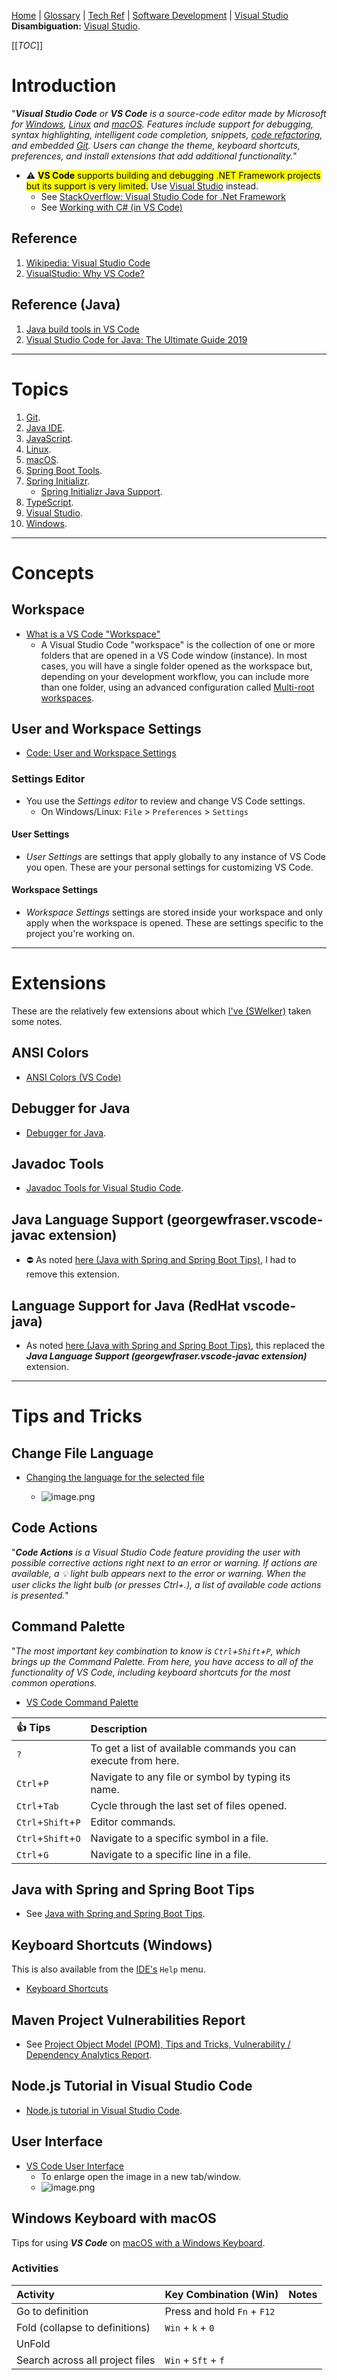 [Home](/Slalom-LLC/Slalom-Consulting) | [Glossary](/Glossary) | [Tech Ref](/Tech-Ref) | [Software Development](/Tech-Ref/Software-Development) | [Visual Studio](/Tech-Ref/Microsoft/Visual-Studio)
**Disambiguation:** [Visual Studio](/Tech-Ref/Microsoft/Visual-Studio).

[[_TOC_]]

# Introduction
"_***Visual Studio Code*** or ***VS Code*** is a source-code editor made by Microsoft for [Windows](/Tech-Ref/Microsoft/Microsoft-Windows), [Linux](/Tech-Ref/Linux) and [macOS](/Tech-Ref/Apple-Inc/Mac-\(Macintosh\)/macOS). Features include support for debugging, syntax highlighting, intelligent code completion, snippets, [code refactoring](/Tech-Ref/Software-Development/Code-Refactoring), and embedded [Git](/Tech-Ref/Software-Development/DevOps-\(Development-and-IT-Operations\)/Git). Users can change the theme, keyboard shortcuts, preferences, and install extensions that add additional functionality._"

   - :warning: <mark>**VS Code** supports building and debugging .NET Framework projects but its support is very limited.</mark> Use [Visual Studio](/Tech-Ref/Microsoft/Visual-Studio) instead.
      - See [StackOverflow: Visual Studio Code for .Net Framework](https://stackoverflow.com/a/49824895/418950)
      - See [Working with C# (in VS Code)](https://code.visualstudio.com/docs/languages/csharp)

## Reference
1. [Wikipedia: Visual Studio Code](https://en.wikipedia.org/wiki/Visual_Studio_Code)
1. [VisualStudio: Why VS Code?](https://code.visualstudio.com/docs/editor/whyvscode)

## Reference (Java)
1. [Java build tools in VS Code](https://code.visualstudio.com/docs/java/java-build)
1. [Visual Studio Code for Java: The Ultimate Guide 2019](https://medium.com/@brunoborges/visual-studio-code-for-java-the-ultimate-guide-2019-8de7d2b59902)

---
# Topics
1. [Git](/Tech-Ref/Software-Development/DevOps-\(Development-and-IT-Operations\)/Git).
1. [Java IDE](/Tech-Ref/Software-Development/Java/Java-IDE).
1. [JavaScript](/Tech-Ref/Software-Development/JavaScript).
1. [Linux](/Tech-Ref/Linux).
1. [macOS](/Tech-Ref/Apple-Inc/Mac-\(Macintosh\)/macOS).
1. [Spring Boot Tools](/Tech-Ref/Software-Development/Java/Java-Platform-Editions/Jakarta-EE-\(Enterprise-Edition\)/Spring-Framework/Spring-Boot/Spring-Boot-Tools).
1. [Spring Initializr](/Tech-Ref/Software-Development/Java/Java-Platform-Editions/Jakarta-EE-\(Enterprise-Edition\)/Spring-Framework/Spring-Boot/Spring-Initializr).
   - [Spring Initializr Java Support](/Tech-Ref/Microsoft/Visual-Studio/VS-Code-\(Visual-Studio-Code\)/Spring-Initializr-Java-Support).
1. [TypeScript](/Tech-Ref/Software-Development/TypeScript).
1. [Visual Studio](/Tech-Ref/Microsoft/Visual-Studio).
1. [Windows](/Tech-Ref/Microsoft/Microsoft-Windows).

---
# Concepts

## Workspace
- [What is a VS Code "Workspace"](https://code.visualstudio.com/docs/editor/workspaces)
   - A Visual Studio Code "workspace" is the collection of one or more folders that are opened in a VS Code window (instance). In most cases, you will have a single folder opened as the workspace but, depending on your development workflow, you can include more than one folder, using an advanced configuration called [Multi-root workspaces](https://code.visualstudio.com/docs/editor/workspaces#_multiroot-workspaces).

## User and Workspace Settings
- [Code: User and Workspace Settings](https://code.visualstudio.com/docs/getstarted/settings)

### Settings Editor
- You use the _Settings editor_ to review and change VS Code settings.
   - On Windows/Linux: `File` > `Preferences` > `Settings`

#### User Settings 
- _User Settings_ are settings that apply globally to any instance of VS Code you open. These are your personal settings for customizing VS Code.

#### Workspace Settings
- _Workspace Settings_ settings are stored inside your workspace and only apply when the workspace is opened. These are settings specific to the project you're working on.

---
# Extensions
These are the relatively few extensions about which [I've (SWelker)](/Individuals/Scott-Welker) taken some notes.

## ANSI Colors
- [ANSI Colors (VS Code)](/Tech-Ref/Microsoft/Visual-Studio/VS-Code-\(Visual-Studio-Code\)/ANSI-Colors-\(VS-Code\))

## Debugger for Java
- [Debugger for Java](/Tech-Ref/Microsoft/Visual-Studio/VS-Code-\(Visual-Studio-Code\)/Debugger-for-Java).

## Javadoc Tools
- [Javadoc Tools for Visual Studio Code](/Tech-Ref/Microsoft/Visual-Studio/VS-Code-\(Visual-Studio-Code\)/Javadoc-Tools-for-Visual-Studio-Code).

## Java Language Support (georgewfraser.vscode-javac extension)
- :no_entry: As noted  [here (Java with Spring and Spring Boot Tips)](/Tech-Ref/Microsoft/Visual-Studio/VS-Code-\(Visual-Studio-Code\)/VS-Code-Java-with-Spring-and-Spring-Boot-Tips#uninstall-georgewfraser.vscode-javac-extension), I had to remove this extension.

## Language Support for Java (RedHat vscode-java)
- As noted  [here (Java with Spring and Spring Boot Tips)](/Tech-Ref/Microsoft/Visual-Studio/VS-Code-\(Visual-Studio-Code\)/VS-Code-Java-with-Spring-and-Spring-Boot-Tips#install%2Fre-install-redhat-vscode-java), this replaced the ***Java Language Support (georgewfraser.vscode-javac extension)*** extension.

---
# Tips and Tricks

## Change File Language
- [Changing the language for the selected file](https://code.visualstudio.com/docs/languages/overview#_changing-the-language-for-the-selected-file)

   - ![image.png](/.attachments/image-5b628db9-c32e-47fb-bb35-198228cc967c.png)

## Code Actions
"_***Code Actions*** is a Visual Studio Code feature providing the user with possible corrective actions right next to an error or warning. If actions are available, a :bulb: light bulb appears next to the error or warning. When the user clicks the light bulb (or presses Ctrl+.), a list of available code actions is presented._"

## Command Palette
"_The most important key combination to know is `Ctrl`+`Shift`+`P`, which brings up the Command Palette. From here, you have access to all of the functionality of VS Code, including keyboard shortcuts for the most common operations._
- [VS Code Command Palette](https://code.visualstudio.com/docs/getstarted/userinterface#_command-palette)

|:+1: Tips | Description |
|:-|:-|
| `?` | To get a list of available commands you can execute from here. |
| `Ctrl`+`P` | Navigate to any file or symbol by typing its name. |
| `Ctrl`+`Tab` | Cycle through the last set of files opened. |
| `Ctrl`+`Shift`+`P` | Editor commands. |
| `Ctrl`+`Shift`+`O` | Navigate to a specific symbol in a file. |
| `Ctrl`+`G` | Navigate to a specific line in a file. |

## Java with Spring and Spring Boot Tips
- See [Java with Spring and Spring Boot Tips](/Tech-Ref/Microsoft/Visual-Studio/VS-Code-\(Visual-Studio-Code\)/VS-Code-Java-with-Spring-and-Spring-Boot-Tips).

## Keyboard Shortcuts (Windows)
This is also available from the [IDE's](/Tech-Ref/Software-Development/IDE-\(Integrated-Development-Environment\)) `Help` menu.
- [Keyboard Shortcuts ](https://code.visualstudio.com/shortcuts/keyboard-shortcuts-windows.pdf)

## Maven Project Vulnerabilities Report
- See [Project Object Model (POM), Tips and Tricks, Vulnerability / Dependency Analytics Report](/Tech-Ref/Apache-Software-Foundation/Apache-Maven/POM-\(Project-Object-Model\)#vulnerability-%2F-dependency-analytics-report-(vs-code)).

## Node.js Tutorial in Visual Studio Code
- [Node.js tutorial in Visual Studio Code](https://code.visualstudio.com/docs/nodejs/nodejs-tutorial).

## User Interface
- [VS Code User Interface](https://code.visualstudio.com/docs/getstarted/userinterface)
   - To enlarge open the image in a new tab/window.
   - ![image.png](/.attachments/image-78308800-143a-42ee-95d2-b595149487a5.png)

## Windows Keyboard with macOS
Tips for using ***VS Code*** on [macOS with a Windows Keyboard](/Tech-Ref/Apple-Inc/Mac-\(Macintosh\)/macOS#windows-keyboard).

### Activities
| Activity | Key Combination (Win) | Notes |
|:-|:-|:-|
| Go to definition | Press and hold `Fn` + `F12`| |
| Fold (collapse to definitions) | `Win` + `k` + `0` | |
| UnFold  |  | |
| Search across all project files | `Win` + `Sft` + `f` | |
